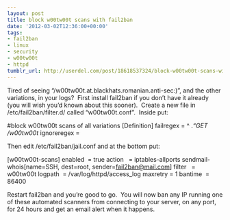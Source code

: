```yaml
---
layout: post
title: block w00tw00t scans with fail2ban
date: '2012-03-02T12:36:00+00:00'
tags:
- fail2ban
- linux
- security
- w00tw00t
- httpd
tumblr_url: http://userdel.com/post/18618537324/block-w00tw00t-scans-with-fail2ban
---
```

Tired of seeing “/w00tw00t.at.blackhats.romanian.anti-sec:)”, and the other variations, in your logs?  First install fail2ban if you don’t have it already (you will wish you’d known about this sooner).  Create a new file in /etc/fail2ban/filter.d/ called “w00tw00t.conf”.  Inside put:

#block w00tw00t scans of all variations
[Definition]
failregex = ^<HOST> .*“GET \/w00tw00t*
ignoreregex =

Then edit /etc/fail2ban/jail.conf and at the bottom put:

[w00tw00t-scans]
enabled  = true
action   = iptables-allports
sendmail-whois[name=SSH, dest=root, sender=fail2ban@mail.com]
filter   = w00tw00t
logpath  = /var/log/httpd/access_log
maxretry = 1
bantime  = 86400

Restart fail2ban and you’re good to go.  You will now ban any IP running one of these automated scanners from connecting to your server, on any port, for 24 hours and get an email alert when it happens.
